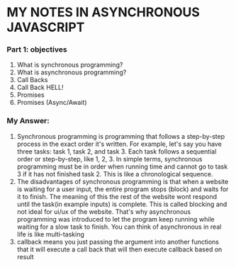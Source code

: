 # MY NOTES IN ASYNCHRONOUS JAVASCRIPT

### Part 1: objectives
1. What is synchronous programming?
2. What is asynchronous programming? 
3. Call Backs 
4. Call Back HELL! 
5. Promises 
6. Promises (Async/Await) 

### My Answer:
1. Synchronous programming is programming that follows a step-by-step process in the exact order it's written. For example, let's say you have three tasks: task 1, task 2, and task 3. Each task follows a sequential order or step-by-step, like 1, 2, 3. In simple terms, synchronous programming must be in order when running time and cannot go to task 3 if it has not finished task 2. This is like a chronological sequence. 
2. The disadvantages of synchronous programming is  that when a website is waiting for a user input, the entire program stops (block) and waits for it to finish. The meaning of this the rest of the website wont respond until the task(in example inputs) is complete. This is called blocking and not ideal for ui/ux of the website. That's why asynchronous programming was introduced to let the program keep running while waiting for a slow task to finish. You can think of asynchronous in real life is like multi-tasking 
3. callback means you just passing the argument into another functions that it will execute a call back that will then execute callback based on result